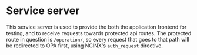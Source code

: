 # Service server 

This service server is used to provide the both the application frontend for testing, and to receive requests towards protected api routes.
The protected route in question is `/operation/`, so every request that goes to that path will be redirected to OPA first, using NGINX's `auth_request` directive.
